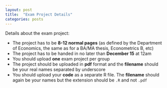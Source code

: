 ```yaml
---
layout: post
title:  "Exam Project Details"
categories: posts
---
```


Details about the exam project:

- The project has to be **8-12 normal pages** (as defined by the Department of Economics, the same as for a BA/MA thesis, Econometrics B, etc)
- The project has to be handed in no later than **December 15** at 12am
- You should upload **one** exam project per group
- The project should be uploaded in **pdf** format and the **filename** should be your real names separated by underscore
- You should upload your **code** as a separate R file. The **filename** should again be your names but the extension should be `.R` and not `.pdf`
